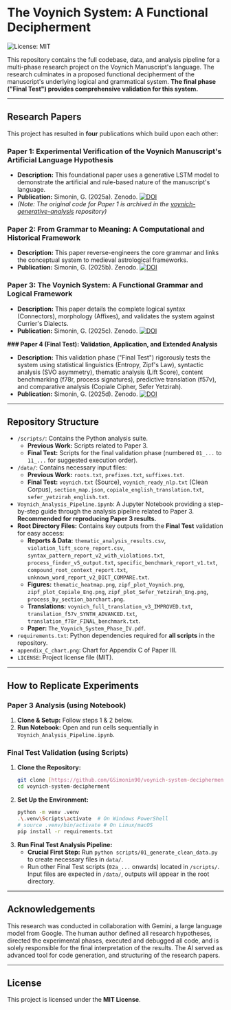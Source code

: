 # The Voynich System: A Functional Decipherment

![License: MIT](https://img.shields.io/badge/License-MIT-green.svg)

This repository contains the full codebase, data, and analysis pipeline for a multi-phase research project on the Voynich Manuscript's language. The research culminates in a proposed functional decipherment of the manuscript's underlying logical and grammatical system. **The final phase ("Final Test") provides comprehensive validation for this system.**

---

## Research Papers

This project has resulted in **four** publications which build upon each other:

### Paper 1: Experimental Verification of the Voynich Manuscript's Artificial Language Hypothesis
* **Description:** This foundational paper uses a generative LSTM model to demonstrate the artificial and rule-based nature of the manuscript's language.
* **Publication:** Simonin, G. (2025a). Zenodo. [![DOI](https://img.shields.io/badge/DOI-10.5281/zenodo.17345194-blue)](https://doi.org/10.5281/zenodo.17345194)
* *(Note: The original code for Paper 1 is archived in the [voynich-generative-analysis](https://github.com/GSimonin90/voynich-generative-analysis) repository)*

### Paper 2: From Grammar to Meaning: A Computational and Historical Framework
* **Description:** This paper reverse-engineers the core grammar and links the conceptual system to medieval astrological frameworks.
* **Publication:** Simonin, G. (2025b). Zenodo. [![DOI](https://img.shields.io/badge/DOI-10.5281/zenodo.17360252-blue)](https://doi.org/10.5281/zenodo.17360252)

### Paper 3: The Voynich System: A Functional Grammar and Logical Framework
* **Description:** This paper details the complete logical syntax (Connectors), morphology (Affixes), and validates the system against Currier's Dialects.
* **Publication:** Simonin, G. (2025c). Zenodo. [![DOI](https://img.shields.io/badge/DOI-10.5281/zenodo.17371265-blue)](https://doi.org/10.5281/zenodo.17371265)

**### Paper 4 (Final Test): Validation, Application, and Extended Analysis**
* **Description:** This validation phase ("Final Test") rigorously tests the system using statistical linguistics (Entropy, Zipf's Law), syntactic analysis (SVO asymmetry), thematic analysis (Lift Score), content benchmarking (f78r, process signatures), predictive translation (f57v), and comparative analysis (Copiale Cipher, Sefer Yetzirah).
* **Publication:** Simonin, G. (2025d). Zenodo. [![DOI](https://img.shields.io/badge/DOI-10.5281/zenodo.17399970-blue)](https://doi.org/10.5281/zenodo.17399970)

---

## Repository Structure

* `/scripts/`: Contains the Python analysis suite.
    * **Previous Work:** Scripts related to Paper 3.
    * **Final Test:** Scripts for the final validation phase (numbered `01_...` to `11_...` for suggested execution order).
* `/data/`: Contains necessary input files:
    * **Previous Work:** `roots.txt`, `prefixes.txt`, `suffixes.txt`.
    * **Final Test:** `voynich.txt` (Source), `voynich_ready_nlp.txt` (Clean Corpus), `section_map.json`, `copiale_english_translation.txt`, `sefer_yetzirah_english.txt`.
* `Voynich_Analysis_Pipeline.ipynb`: A Jupyter Notebook providing a step-by-step guide through the analysis pipeline related to Paper 3. **Recommended for reproducing Paper 3 results.**
* **Root Directory Files:** Contains key outputs from the **Final Test** validation for easy access:
    * **Reports & Data:** `thematic_analysis_results.csv`, `violation_lift_score_report.csv`, `syntax_pattern_report_v2_with_violations.txt`, `process_finder_v5_output.txt`, `specific_benchmark_report_v1.txt`, `compound_root_context_report.txt`, `unknown_word_report_v2_DICT_COMPARE.txt`.
    * **Figures:** `thematic_heatmap.png`, `zipf_plot_Voynich.png`, `zipf_plot_Copiale_Eng.png`, `zipf_plot_Sefer_Yetzirah_Eng.png`, `process_by_section_barchart.png`.
    * **Translations:** `voynich_full_translation_v3_IMPROVED.txt`, `translation_f57v_SYNTH_ADVANCED.txt`, `translation_f78r_FINAL_benchmark.txt`.
    * **Paper:** `The_Voynich_System_Phase_IV.pdf`.
* `requirements.txt`: Python dependencies required for **all scripts** in the repository.
* `appendix_C_chart.png`: Chart for Appendix C of Paper III.
* `LICENSE`: Project license file (MIT).

---

## How to Replicate Experiments

### Paper 3 Analysis (using Notebook)
1.  **Clone & Setup:** Follow steps 1 & 2 below.
2.  **Run Notebook:** Open and run cells sequentially in `Voynich_Analysis_Pipeline.ipynb`.

### Final Test Validation (using Scripts)
1.  **Clone the Repository:**
    ```bash
    git clone [https://github.com/GSimonin90/voynich-system-decipherment.git](https://github.com/GSimonin90/voynich-system-decipherment.git)
    cd voynich-system-decipherment
    ```
2.  **Set Up the Environment:**
    ```bash
    python -m venv .venv
    .\.venv\Scripts\activate  # On Windows PowerShell
    # source .venv/bin/activate # On Linux/macOS
    pip install -r requirements.txt
    ```
3.  **Run Final Test Analysis Pipeline:**
    * **Crucial First Step:** Run `python scripts/01_generate_clean_data.py` to create necessary files in `data/`.
    * Run other Final Test scripts (`02a_...` onwards) located in `/scripts/`. Input files are expected in `/data/`, outputs will appear in the root directory.

---

## Acknowledgements

This research was conducted in collaboration with Gemini, a large language model from Google. The human author defined all research hypotheses, directed the experimental phases, executed and debugged all code, and is solely responsible for the final interpretation of the results. The AI served as advanced tool for code generation, and structuring of the research papers.

---

## License

This project is licensed under the **MIT License**.
